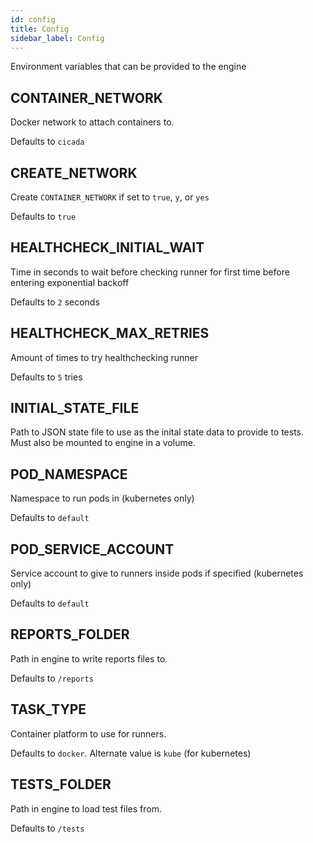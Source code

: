 ```yaml
---
id: config
title: Config
sidebar_label: Config
---
```


Environment variables that can be provided to the engine

## CONTAINER_NETWORK

Docker network to attach containers to.

Defaults to `cicada`

## CREATE_NETWORK

Create `CONTAINER_NETWORK` if set to `true`, `y`, or `yes`

Defaults to `true`

## HEALTHCHECK_INITIAL_WAIT

Time in seconds to wait before checking runner for first time before entering exponential backoff

Defaults to `2` seconds

## HEALTHCHECK_MAX_RETRIES

Amount of times to try healthchecking runner

Defaults to `5` tries

## INITIAL_STATE_FILE

Path to JSON state file to use as the inital state data to provide to tests.
Must also be mounted to engine in a volume.

## POD_NAMESPACE

Namespace to run pods in (kubernetes only)

Defaults to `default`

## POD_SERVICE_ACCOUNT

Service account to give to runners inside pods if specified (kubernetes only)

Defaults to `default`

## REPORTS_FOLDER

Path in engine to write reports files to.

Defaults to `/reports`

## TASK_TYPE

Container platform to use for runners.

Defaults to `docker`. Alternate value is `kube` (for kubernetes)

## TESTS_FOLDER

Path in engine to load test files from.

Defaults to `/tests`
